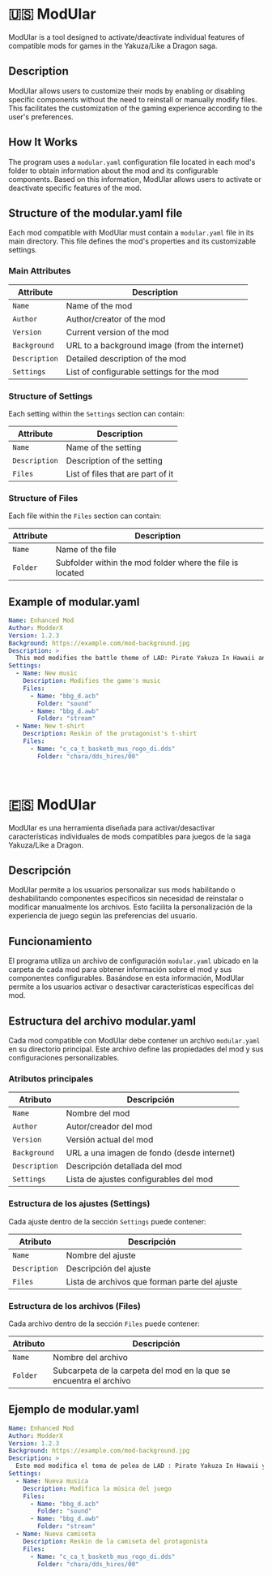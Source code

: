 # 🇺🇸 ModUlar

ModUlar is a tool designed to activate/deactivate individual features of compatible mods for games in the Yakuza/Like a Dragon saga.

## Description

ModUlar allows users to customize their mods by enabling or disabling specific components without the need to reinstall or manually modify files. This facilitates the customization of the gaming experience according to the user's preferences.

## How It Works

The program uses a `modular.yaml` configuration file located in each mod's folder to obtain information about the mod and its configurable components. Based on this information, ModUlar allows users to activate or deactivate specific features of the mod.

## Structure of the modular.yaml file

Each mod compatible with ModUlar must contain a `modular.yaml` file in its main directory. This file defines the mod's properties and its customizable settings.

### Main Attributes

| Attribute    | Description                                                 |
|--------------|-------------------------------------------------------------|
| `Name`       | Name of the mod                                             |
| `Author`     | Author/creator of the mod                                   |
| `Version`    | Current version of the mod                                  |
| `Background` | URL to a background image (from the internet)               |
| `Description`| Detailed description of the mod                             |
| `Settings`   | List of configurable settings for the mod                   |

### Structure of Settings

Each setting within the `Settings` section can contain:

| Attribute    | Description                         |
|--------------|-------------------------------------|
| `Name`       | Name of the setting                 |
| `Description`| Description of the setting          |
| `Files`      | List of files that are part of it   |

### Structure of Files

Each file within the `Files` section can contain:

| Attribute | Description                                                       |
|-----------|-------------------------------------------------------------------|
| `Name`    | Name of the file                                                  |
| `Folder`  | Subfolder within the mod folder where the file is located         |

## Example of modular.yaml

```yaml
Name: Enhanced Mod
Author: ModderX
Version: 1.2.3
Background: https://example.com/mod-background.jpg
Description: >
  This mod modifies the battle theme of LAD: Pirate Yakuza In Hawaii and adds a t-shirt reskin
Settings:
  - Name: New music
    Description: Modifies the game's music
    Files:
      - Name: "bbg_d.acb"
        Folder: "sound"
      - Name: "bbg_d.awb"
        Folder: "stream"
  - Name: New t-shirt
    Description: Reskin of the protagonist's t-shirt
    Files:
      - Name: "c_ca_t_basketb_mus_rogo_di.dds"
        Folder: "chara/dds_hires/00"
```
﻿

# 🇪🇸 ModUlar

ModUlar es una herramienta diseñada para activar/desactivar características individuales de mods compatibles para juegos de la saga Yakuza/Like a Dragon.

## Descripción

ModUlar permite a los usuarios personalizar sus mods habilitando o deshabilitando componentes específicos sin necesidad de reinstalar o modificar manualmente los archivos. Esto facilita la personalización de la experiencia de juego según las preferencias del usuario.

## Funcionamiento

El programa utiliza un archivo de configuración `modular.yaml` ubicado en la carpeta de cada mod para obtener información sobre el mod y sus componentes configurables. Basándose en esta información, ModUlar permite a los usuarios activar o desactivar características específicas del mod.

## Estructura del archivo modular.yaml

Cada mod compatible con ModUlar debe contener un archivo `modular.yaml` en su directorio principal. Este archivo define las propiedades del mod y sus configuraciones personalizables.

### Atributos principales

| Atributo | Descripción |
|----------|-------------|
| `Name` | Nombre del mod |
| `Author` | Autor/creador del mod |
| `Version` | Versión actual del mod |
| `Background` | URL a una imagen de fondo (desde internet) |
| `Description` | Descripción detallada del mod |
| `Settings` | Lista de ajustes configurables del mod |

### Estructura de los ajustes (Settings)

Cada ajuste dentro de la sección `Settings` puede contener:

| Atributo | Descripción |
|----------|-------------|
| `Name` | Nombre del ajuste |
| `Description` | Descripción del ajuste |
| `Files` | Lista de archivos que forman parte del ajuste |

### Estructura de los archivos (Files)

Cada archivo dentro de la sección `Files` puede contener:

| Atributo | Descripción |
|----------|-------------|
| `Name` | Nombre del archivo |
| `Folder` | Subcarpeta de la carpeta del mod en la que se encuentra el archivo |

## Ejemplo de modular.yaml

```yaml
Name: Enhanced Mod
Author: ModderX
Version: 1.2.3
Background: https://example.com/mod-background.jpg
Description: >
  Este mod modifica el tema de pelea de LAD : Pirate Yakuza In Hawaii y añade un reskin de una camiseta
Settings:
  - Name: Nueva musica
    Description: Modifica la música del juego
    Files:
      - Name: "bbg_d.acb"
        Folder: "sound"
      - Name: "bbg_d.awb"
        Folder: "stream"
  - Name: Nueva camiseta
    Description: Reskin de la camiseta del protagonista
    Files:
      - Name: "c_ca_t_basketb_mus_rogo_di.dds"
        Folder: "chara/dds_hires/00"
